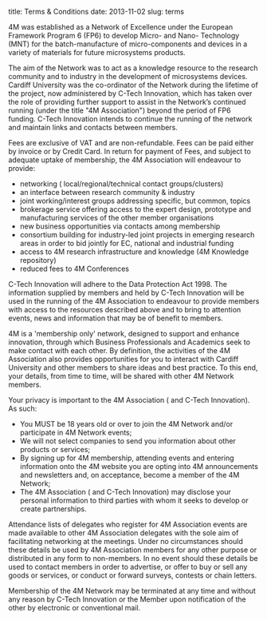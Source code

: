 title: Terms & Conditions
date: 2013-11-02
slug: terms

4M was established as a Network of Excellence under the European Framework Program 6 (FP6) to develop Micro- and Nano- Technology (MNT) for the batch-manufacture of micro-components and devices in a variety of materials for future microsystems products.

The aim of the Network was to act as a knowledge resource to the research community and to industry in the development of microsystems devices. Cardiff University was the co-ordinator of the Network during the lifetime of the project, now administered by C-Tech Innovation, which has taken over the role of providing further support to assist in the Network’s continued running (under the title "4M Association") beyond the period of FP6 funding. C-Tech Innovation intends to continue the running of the network and maintain links and contacts between members. 

Fees are exclusive of VAT and are non-refundable. Fees can be paid either by invoice or by Credit Card. In return for payment of Fees, and subject to adequate uptake of membership, the 4M Association will endeavour to provide:

* networking ( local/regional/technical contact groups/clusters)
* an interface between research community & industry 
* joint working/interest groups addressing specific, but common, topics 
* brokerage service offering access to the expert design, prototype and manufacturing services of the other member organisations
* new business opportunities via contacts among membership
* consortium building for industry-led joint projects in emerging research areas in order to bid jointly for EC, national and industrial funding
* access to 4M research infrastructure and knowledge (4M Knowledge repository)
* reduced fees to 4M Conferences

C-Tech Innovation will adhere to the Data Protection Act 1998. The information supplied by members and held by C-Tech Innovation will be used in the running of the 4M Association to endeavour to provide members with access to the resources described above and to bring to attention events, news and information that may be of benefit to members.

4M is a 'membership only' network, designed to support and enhance innovation, through which Business Professionals and Academics seek to make contact with each other. By definition, the activities of the 4M Association also provides opportunities for you to interact with Cardiff University and other members to share ideas and best practice. To this end, your details, from time to time, will be shared with other 4M Network members.

Your privacy is important to the 4M Association ( and C-Tech Innovation).  As such:

* You MUST be 18 years old or over to join the 4M Network and/or participate in 4M Network events; 
* We will not select companies to send you information about other products or services; 
* By signing up for 4M membership, attending events and entering information onto the 4M website you are opting into 4M announcements and newsletters and, on acceptance, become a member of the 4M Network; 
* The 4M Association ( and C-Tech Innovation) may disclose your personal information to third parties with whom it seeks to develop or create partnerships. 

Attendance lists of delegates who register for 4M Association events are made available to other 4M Association delegates with the sole aim of facilitating networking at the meetings. Under no circumstances should these details be used by 4M Association members for any other purpose or distributed in any form to non-members. In no event should these details be used to contact members in order to advertise, or offer to buy or sell any goods or services, or conduct or forward surveys, contests or chain letters.

Membership of the 4M Network may be terminated at any time and without any reason by C-Tech Innovation or the Member upon notification of the other by electronic or conventional mail.

